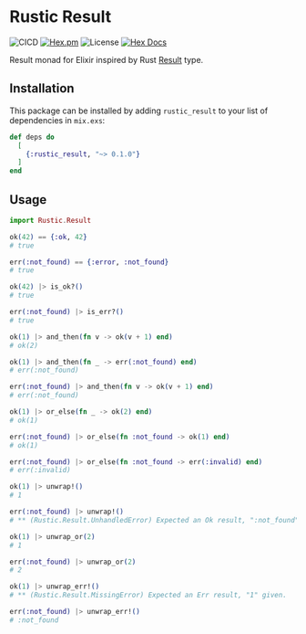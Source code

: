 # Rustic Result

![CICD](https://github.com/linkdd/rustic_result/actions/workflows/test-suite.yml/badge.svg)
[![Hex.pm](http://img.shields.io/hexpm/v/rustic_result.svg?style=flat)](https://hex.pm/packages/rustic_result)
![License](https://img.shields.io/hexpm/l/rustic_result)
[![Hex Docs](https://img.shields.io/badge/hex-docs-lightgreen.svg)](https://hexdocs.pm/rustic_result/)

Result monad for Elixir inspired by Rust
[Result](https://doc.rust-lang.org/std/result/) type.

## Installation

This package can be installed by adding `rustic_result` to your list of
dependencies in `mix.exs`:

```elixir
def deps do
  [
    {:rustic_result, "~> 0.1.0"}
  ]
end
```

## Usage

```elixir
import Rustic.Result

ok(42) == {:ok, 42}
# true

err(:not_found) == {:error, :not_found}
# true

ok(42) |> is_ok?()
# true

err(:not_found) |> is_err?()
# true

ok(1) |> and_then(fn v -> ok(v + 1) end)
# ok(2)

ok(1) |> and_then(fn _ -> err(:not_found) end)
# err(:not_found)

err(:not_found) |> and_then(fn v -> ok(v + 1) end)
# err(:not_found)

ok(1) |> or_else(fn _ -> ok(2) end)
# ok(1)

err(:not_found) |> or_else(fn :not_found -> ok(1) end)
# ok(1)

err(:not_found) |> or_else(fn :not_found -> err(:invalid) end)
# err(:invalid)

ok(1) |> unwrap!()
# 1

err(:not_found) |> unwrap!()
# ** (Rustic.Result.UnhandledError) Expected an Ok result, ":not_found" given.

ok(1) |> unwrap_or(2)
# 1

err(:not_found) |> unwrap_or(2)
# 2

ok(1) |> unwrap_err!()
# ** (Rustic.Result.MissingError) Expected an Err result, "1" given.

err(:not_found) |> unwrap_err!()
# :not_found
```
